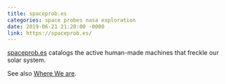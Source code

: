 ```yaml
---
title: spaceprob.es
categories: space probes nasa exploration
date: 2019-06-21 21:20:00 -0000
link: https://spaceprob.es/
---
```

<a href="https://spaceprob.es/">spaceprob.es</a> catalogs the active human-made machines that freckle our solar system.

See also <a href="https://planetary.s3.amazonaws.com/assets/images/charts-diagrams/2019/20190529_WhereWeAre20190701-01.png">Where We are</a>.
